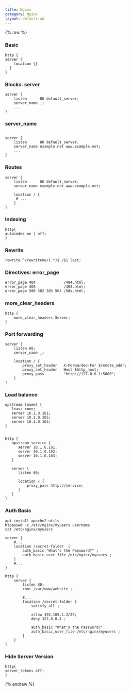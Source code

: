 ```yaml
---
title: Nginx
category: Nginx
layout: default-ad
---
```


{% raw %}

### Basic

```shell
http {
server {
	location {}
  }
}
```

### Blocks: server


```shell
server {
    listen      80 default_server;
    server_name _;
    ...
}
```

### server_name

```shell

server {
    listen      80 default_server;
    server_name example.net www.example.net;
    ...
}

```


### Routes

```shell
server {
    listen      80 default_server;
    server_name example.net www.example.net;
    
    location / {
     # ...
    }
}
```


### Indexing

```shell
http{
autoindex on | off;
}
```

### Rewrite

```shell
rewrite ^/rewriteme/(.*)$ /$1 last;
```


### Directives: error_page

```shell
error_page 404             /404.html;
error_page 403             /403.html;
error_page 500 502 503 504 /50x.html;
```

### more_clear_headers
```shelll
http {
    more_clear_headers Server;
}

```

### Port forwarding
```shell
server {
    listen 80;
    server_name _;

    location / {
        proxy_set_header   X-Forwarded-For $remote_addr;
        proxy_set_header   Host $http_host;
        proxy_pass         "http://127.0.0.1:5000";
    }
}
```

### Load balance

```shell
upstream [name] {
   least_conn;
   server 10.1.0.101; 
   server 10.1.0.102;
   server 10.1.0.103;
}
```

```shell

http {
   upstream service {
      server 10.1.0.101; 
      server 10.1.0.102;
      server 10.1.0.103;
   }

   server {
      listen 80; 

      location / {
          proxy_pass http://service;
      }
   }
}

```


### Auth Basic
```shell
apt install apache2-utils
htpasswd -c /etc/nginx/myusers username
cat /etc/nginx/myusers
```

```shell
server {
    #...
    location /secret-folder  {
        auth_basic "What's the Password?" ;
        auth_basic_user_file /etc/nginx/myusers ;
    }
    #...
}
```


```shell
http {
    server {
        listen 80;
        root /var/www/website ;

        #...
        location /secret-folder {
            satisfy all ;

            allow 192.168.1.3/24;
            deny 127.0.0.1 ;

            auth_basic "What's the Password?" ;
            auth_basic_user_file /etc/nginx/myusers ;
        }
    }
}
```

### Hide Server Version

```shell
http{
server_tokens off;
}
```

{% endraw %}
